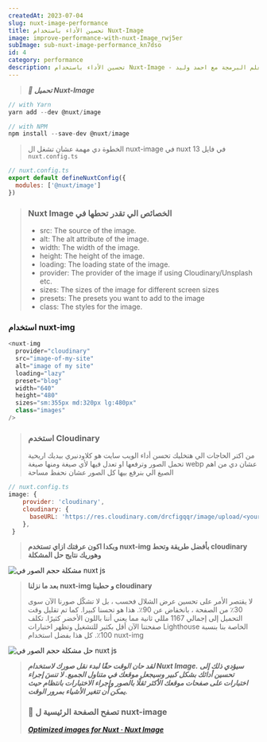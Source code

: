 ```yaml
---
createdAt: 2023-07-04
slug: nuxt-image-performance
title: تحسين الأداء باستخدام Nuxt-Image
image: improve-performance-with-nuxt-Image_rwj5er
subImage: sub-nuxt-image-performance_kn7dso
id: 4
category: performance
description: تحسين الأداء باستخدام Nuxt-Image - تعلم البرمجة مع احمد وليد
---
```

>  ***🚀 تحميل Nuxt-Image***

```javascript
// with Yarn
yarn add --dev @nuxt/image

// with NPM
npm install --save-dev @nuxt/image
```

> ا﻿لخطوة دي مهمة عشان تشغل ال nuxt-image في nuxt 13 في فايل `nuxt.config.ts`

```javascript
// nuxt.config.ts
export default defineNuxtConfig({
  modules: ['@nuxt/image']
})
```

> ### Nuxt Image الخصائص الي تقدر تحطها في
>
> * src: The source of the image.
> * alt: The alt attribute of the image.
> * width: The width of the image.
> * height: The height of the image.
> * loading: The loading state of the image.
> * provider: The provider of the image if using Cloudinary/Unsplash etc.
> * sizes: The sizes of the image for different screen sizes
> * presets: The presets you want to add to the image
> * class: The styles for the image.

### ا﻿ستخدام nuxt-img

```javascript
<nuxt-img
  provider="cloudinary"
  src="image-of-my-site"
  alt="image of my site"
  loading="lazy"
  preset="blog"
  width="640"
  height="480"
  sizes="sm:355px md:320px lg:480px"
  class="images"
/>
```

> ### ا﻿ستخدم Cloudinary
>
> م﻿ن اكتر الحاجات الي هتخليك تحسن أداء الويب سايت هو كلاودنيري بيديك اريحية تحمل الصور وترفعها او تعدل فيها لأي صيغة ومنها صيغة webp عشان دي من اهم الصيغ الي بنرفع بيها كل الصور عشان نحفظ مساحة

```javascript
// nuxt.config.ts
image: {
    provider: 'cloudinary',
    cloudinary: {
      baseURL: 'https://res.cloudinary.com/drcfigqqr/image/upload/<your-id>/',
    },
 }
```

> **و﻿بكدا اكون عرفتك ازاي تستخدم nuxt-img بأفضل طريقة وتحط cloudinary وهوريك نتايج حل المشكلة**

![مشكلة حجم الصور في nuxt js](https://res.cloudinary.com/drcfigqqr/image/upload/v1688500786/Screenshot_49_t8lync.webp "مشكلة حجم الصور في nuxt js")

> **ب﻿عد ما نزلنا nuxt-img و حطينا cloudinary** 
>
> لا يقتصر الأمر على تحسين عرض الشلال فحسب ، بل لا تشكّل صورنا الآن سوى 30٪ من الصفحة ، بانخفاض عن 90٪. هذا هو تحسنا كبيرا. كما تم تقليل وقت التحميل إلى إجمالي 1167 مللي ثانية مما يعني أننا باللون الأخضر كثيرًا. تكلف صفحتنا الآن أقل بكثير للتشغيل وتظهر اختبارات Lighthouse الخاصة بنا بنسبة 100٪. كل هذا بفضل استخدام nuxt-img

![حل مشكلة حجم الصور في nuxt js](https://res.cloudinary.com/drcfigqqr/image/upload/v1688501041/Screenshot_50_hn9wjq.webp "حل مشكلة حجم الصور في nuxt js")

> ***لقد حان الوقت حقًا لبدء نقل صورك لاستخدام Nuxt Image. سيؤدي ذلك إلى تحسين أدائك بشكل كبير وسيجعل موقعك في متناول الجميع. لا تنسَ إجراء اختبارات على صفحات موقعك الأكثر ثقلًا بالصور وإجراء الاختبارات بانتظام حيث يمكن أن تتغير الأشياء بمرور الوقت.***
>
> ### 📝 تصفح الصفحة الرئيسية ل nuxt-image
>
>  ***[Optimized images for Nuxt · Nuxt Image](https://image.nuxtjs.org/)***